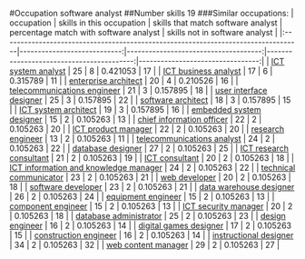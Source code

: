 #Occupation software analyst
##Number skills 19
###Similar occupations:
| occupation                                                                        |   skills in this occupation |   skills that match software analyst |   percentage match with software analyst |   skills not in software analyst |
|:----------------------------------------------------------------------------------|----------------------------:|-------------------------------------:|-----------------------------------------:|---------------------------------:|
| [ICT system analyst](ICT_system_analyst.md)                                       |                          25 |                                    8 |                                 0.421053 |                               17 |
| [ICT business analyst](ICT_business_analyst.md)                                   |                          17 |                                    6 |                                 0.315789 |                               11 |
| [enterprise architect](enterprise_architect.md)                                   |                          20 |                                    4 |                                 0.210526 |                               16 |
| [telecommunications engineer](telecommunications_engineer.md)                     |                          21 |                                    3 |                                 0.157895 |                               18 |
| [user interface designer](user_interface_designer.md)                             |                          25 |                                    3 |                                 0.157895 |                               22 |
| [software architect](software_architect.md)                                       |                          18 |                                    3 |                                 0.157895 |                               15 |
| [ICT system architect](ICT_system_architect.md)                                   |                          19 |                                    3 |                                 0.157895 |                               16 |
| [embedded system designer](embedded_system_designer.md)                           |                          15 |                                    2 |                                 0.105263 |                               13 |
| [chief information officer](chief_information_officer.md)                         |                          22 |                                    2 |                                 0.105263 |                               20 |
| [ICT product manager](ICT_product_manager.md)                                     |                          22 |                                    2 |                                 0.105263 |                               20 |
| [research engineer](research_engineer.md)                                         |                          13 |                                    2 |                                 0.105263 |                               11 |
| [telecommunications analyst](telecommunications_analyst.md)                       |                          24 |                                    2 |                                 0.105263 |                               22 |
| [database designer](database_designer.md)                                         |                          27 |                                    2 |                                 0.105263 |                               25 |
| [ICT research consultant](ICT_research_consultant.md)                             |                          21 |                                    2 |                                 0.105263 |                               19 |
| [ICT consultant](ICT_consultant.md)                                               |                          20 |                                    2 |                                 0.105263 |                               18 |
| [ICT information and knowledge manager](ICT_information_and_knowledge_manager.md) |                          24 |                                    2 |                                 0.105263 |                               22 |
| [technical communicator](technical_communicator.md)                               |                          23 |                                    2 |                                 0.105263 |                               21 |
| [web developer](web_developer.md)                                                 |                          20 |                                    2 |                                 0.105263 |                               18 |
| [software developer](software_developer.md)                                       |                          23 |                                    2 |                                 0.105263 |                               21 |
| [data warehouse designer](data_warehouse_designer.md)                             |                          26 |                                    2 |                                 0.105263 |                               24 |
| [equipment engineer](equipment_engineer.md)                                       |                          15 |                                    2 |                                 0.105263 |                               13 |
| [component engineer](component_engineer.md)                                       |                          15 |                                    2 |                                 0.105263 |                               13 |
| [ICT security manager](ICT_security_manager.md)                                   |                          20 |                                    2 |                                 0.105263 |                               18 |
| [database administrator](database_administrator.md)                               |                          25 |                                    2 |                                 0.105263 |                               23 |
| [design engineer](design_engineer.md)                                             |                          16 |                                    2 |                                 0.105263 |                               14 |
| [digital games designer](digital_games_designer.md)                               |                          17 |                                    2 |                                 0.105263 |                               15 |
| [construction engineer](construction_engineer.md)                                 |                          16 |                                    2 |                                 0.105263 |                               14 |
| [instructional designer](instructional_designer.md)                               |                          34 |                                    2 |                                 0.105263 |                               32 |
| [web content manager](web_content_manager.md)                                     |                          29 |                                    2 |                                 0.105263 |                               27 |
